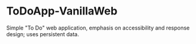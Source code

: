 # ToDoApp-VanillaWeb
Simple "To Do" web application, emphasis on accessibility and response design; uses persistent data.
